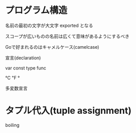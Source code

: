 # プログラム構造

名前の最初の文字が大文字 exported となる  

スコープが広いものの名前は広くて意味があるようにするべき  

Goで好まれるのはキャメルケース(camelcase)  

宣言(declaration)  

var const type func  


℃ ℉ °


多変数宣言  

タプル代入(tuple assignment)  
=====

boiling  


